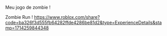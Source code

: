 Meu jogo de zombie ! 


Zombie Run !
https://www.roblox.com/share?code=ba326f3d555fb64282ffde4286be81d2&type=ExperienceDetails&stamp=1714259844348
